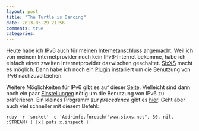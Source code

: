 ```yaml
---
layout: post
title: "The Turtle is Dancing"
date: 2013-05-29 21:56
comments: true
categories: 
---
```

Heute habe ich [IPv6][wikipedia] auch für meinen Internetanschluss [angemacht][kame].
Weil ich von meinem Internetprovider noch kein IPv6-Internet bekomme,
habe ich einfach einen zweiten Internetprovider dazwischen geschaltet.
[SixXS][sixxs] macht es möglich. Dann habe ich noch ein [Plugin][showip] installiert
um die Benutzung von IPv6 nachzuvollziehen.

Weitere Möglichkeiten für IPv6 gibt es auf dieser [Seite][fedora].
Vielleicht sind dann noch ein paar [Einstellungen][forum]
nötig um die Benutzung von IPv6 zu präferieren.
Ein kleines Programm zur _precedence_ gibt es [hier][github].
Geht aber auch viel schneller mit diesem Befehl: 

    ruby -r 'socket' -e 'Addrinfo.foreach("www.sixxs.net", 80, nil, :STREAM) { |x| puts x.inspect }'

[wikipedia]: https://de.wikipedia.org/wiki/IPv6
[sixxs]: http://www.sixxs.net/
[kame]: http://www.kame.net/
[showip]: http://opensource.teqneers.com/showip.html
[fedora]: http://fedoraproject.org/wiki/IPv6Guide
[forum]: http://lwn.net/Articles/425985/
[github]: https://github.com/elektret/petridish/blob/master/misc/gai.c
